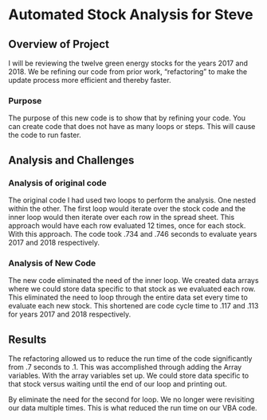 # Automated Stock Analysis for Steve

## Overview of Project
I will be reviewing the twelve green energy stocks for the years 2017 and 2018. We be refining our code from prior work, “refactoring” to make the update process more efficient and thereby faster. 

### Purpose
The purpose of this new code is to show that by refining your code. You can create code that does not have as many loops or steps. This will cause the code to run faster. 
 
## Analysis and Challenges



### Analysis of original code
The original code I had used two loops to perform the analysis. One nested within the other. The first loop would iterate over the stock code and the inner loop would then iterate over each row in the spread sheet.
This approach would have each row evaluated 12 times, once for each stock. With this approach. The code took .734 and .746 seconds to evaluate years 2017 and 2018 respectively.

### Analysis of New Code
The new code eliminated the need of the inner loop. We created data arrays where we could store data specific to that stock as we evaluated each row. This eliminated the need to loop through the entire data set every time to evaluate each new stock. This shortened are code cycle time to .117 and .113 for years 2017 and 2018 respectively.


## Results
The refactoring allowed us to reduce the run time of the code significantly from .7 seconds to .1. This was accomplished through adding the Array variables. With the array variables set up. We could store data specific to that stock versus waiting until the end of our loop and printing out.

By eliminate the need for the second for loop. We no longer were revisiting our data multiple times. This is what reduced the run time on our VBA code.


